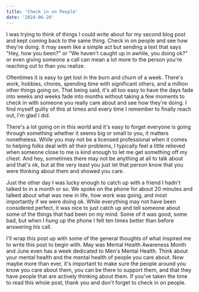 ```yaml
---
title: 'Check in on People'
date: '2024-06-20'
---
```


I was trying to think of things I could write about for my second blog post and kept coming back to the same thing. Check in on people and see how they're doing. It may seem like a simple act but sending a text that says "Hey, how you been?" or "We haven't caught up in awhile, you doing ok?" or even giving someone a call can mean a lot more to the person you're reaching out to than you realize. 

Oftentimes it is easy to get lost in the burn and churn of a week. There's work, hobbies, chores, spending time with significant others, and a million other things going on. That being said, it's all too easy to have the days fade into weeks and weeks fade into months without taking a few moments to check in with someone you really care about and see how they're doing. I find myself guilty of this at times and every time I remember to finally reach out, I'm glad I did. 

There's a lot going on in this world and it's easy to forget everyone is going through something whether it seems big or small to you, it matters nonetheless. While you may not be a licensed professional when it comes to helping folks deal with all their problems, I typically feel a little relieved when someone close to me is kind enough to let me get something off my chest. And hey, sometimes there may not be anything at all to talk about and that's ok, but at the very least you just let that person know that you were thinking about them and showed you care.  

Just the other day I was lucky enough to catch up with a friend I hadn't talked to in a month or so. We spoke on the phone for about 20 minutes and talked about what was new in life, how work was going, and most importantly if we were doing ok. While everything may not have been considered perfect, it was nice to just catch up and tell someone about some of the things that had been on my mind. Some of it was good, some bad, but when I hung up the phone I felt ten times better than before answering his call. 

I'll wrap this post up with some of the general thoughts of what inspired me to write this post to begin with. May was Mental Health Awareness Month and June even has a week dedicated to Men's Mental Health. Think about your mental health and the mental health of people you care about. Now maybe more than ever, it's important to make sure the people around you know you care about them, you can be there to support them, and that they have people that are actively thinking about them. If you've taken the time to read this whole post, thank you and don't forget to check in on people. 